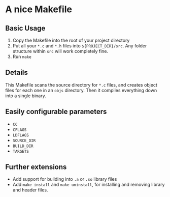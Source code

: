 # A nice Makefile

## Basic Usage
1. Copy the Makefile into the root of your project directory
2. Put all your `*.c` and `*.h` files into `${PROJECT_DIR}/src`. Any folder structure within `src` will work completely fine.
3. Run `make`

## Details

This Makefile scans the source directory for `*.c` files, and creates object
files for each one in an `objs` directory. Then it compiles everything down
into a single binary.

## Easily configurable parameters
- `CC`
- `CFLAGS`
- `LDFLAGS`
- `SOURCE_DIR`
- `BUILD_DIR`
- `TARGETS`

## Further extensions
- Add support for building into `.a` or `.so` library files
- Add `make install` and `make uninstall`, for installing and removing
  library and header files.
